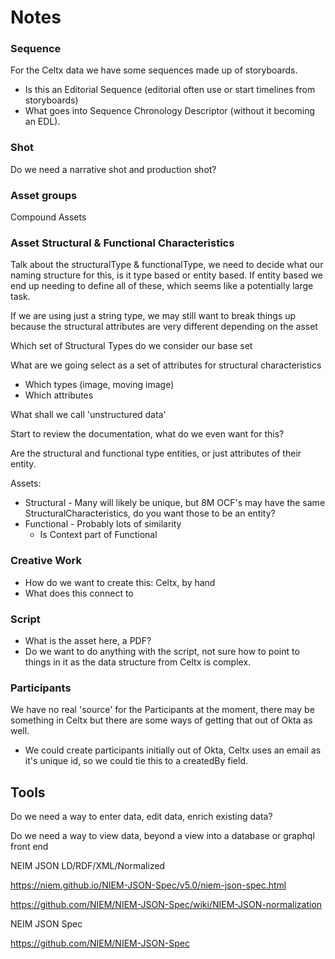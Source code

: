 # Notes

### Sequence

For the Celtx data we have some sequences made up of storyboards.

- Is this an Editorial Sequence (editorial often use or start timelines from storyboards)
- What goes into Sequence Chronology Descriptor (without it becoming an EDL).



### Shot

Do we need a narrative shot and production shot?



### Asset groups

Compound Assets



### Asset Structural & Functional Characteristics

Talk about the structuralType & functionalType, we need to decide what our naming structure for this, is it type based or entity based. If entity based we end up needing to define all of these, which seems like a potentially large task.

If we are using just a string type, we may still want to break things up because the structural attributes are very different depending on the asset



Which set of Structural Types do we consider our base set 

What are we going select as a set of attributes for structural characteristics

- Which types (image, moving image)
- Which attributes

What shall we call 'unstructured data'



Start to review the documentation, what do we even want for this?



Are the structural and functional type entities, or just attributes of their entity.

Assets:

- Structural - Many will likely be unique, but 8M OCF's may have the same StructuralCharacteristics, do you want those to be an entity?
- Functional - Probably lots of similarity
  - Is Context part of Functional







### Creative Work

- How do we want to create this: Celtx, by hand
- What does this connect to

### Script

- What is the asset here, a PDF?
- Do we want to do anything with the script, not sure how to point to things in it as the data structure from Celtx is complex.



### Participants

We have no real 'source' for the Participants at the moment, there may be something in Celtx but there are some ways of getting that out of Okta as well.

- We could create participants initially out of Okta, Celtx uses an email as it's unique id, so we could tie this to a createdBy field.



## Tools

Do we need a way to enter data, edit data, enrich existing data?

Do we need a way to view data, beyond a view into a database or graphql front end







NEIM JSON LD/RDF/XML/Normalized

https://niem.github.io/NIEM-JSON-Spec/v5.0/niem-json-spec.html

https://github.com/NIEM/NIEM-JSON-Spec/wiki/NIEM-JSON-normalization

NEIM JSON Spec

https://github.com/NIEM/NIEM-JSON-Spec



